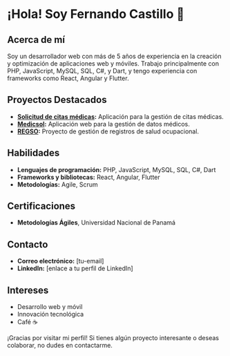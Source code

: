 # ¡Hola! Soy Fernando Castillo 👋

## Acerca de mí
Soy un desarrollador web con más de 5 años de experiencia en la creación y optimización de aplicaciones web y móviles. Trabajo principalmente con PHP, JavaScript, MySQL, SQL, C#, y Dart, y tengo experiencia con frameworks como React, Angular y Flutter.

## Proyectos Destacados
- **[Solicitud de citas médicas](enlace-al-repositorio):** Aplicación para la gestión de citas médicas.
- **[Medicsol](enlace-al-repositorio):** Aplicación web para la gestión de datos médicos.
- **[REGSO](enlace-al-repositorio):** Proyecto de gestión de registros de salud ocupacional.

## Habilidades
- **Lenguajes de programación:** PHP, JavaScript, MySQL, SQL, C#, Dart
- **Frameworks y bibliotecas:** React, Angular, Flutter
- **Metodologías:** Agile, Scrum

## Certificaciones
- **Metodologías Ágiles**, Universidad Nacional de Panamá

## Contacto
- **Correo electrónico:** [tu-email]
- **LinkedIn:** [enlace a tu perfil de LinkedIn]

## Intereses
- Desarrollo web y móvil
- Innovación tecnológica
- Café ☕

¡Gracias por visitar mi perfil! Si tienes algún proyecto interesante o deseas colaborar, no dudes en contactarme.
